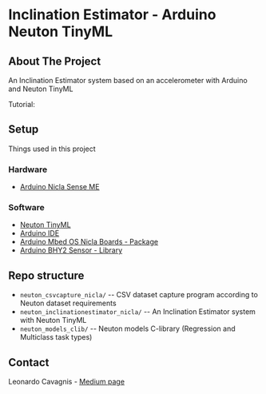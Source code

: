 # Inclination Estimator - Arduino Neuton TinyML

<!-- ABOUT THE PROJECT -->
## About The Project
An Inclination Estimator system based on an accelerometer with Arduino and Neuton TinyML

Tutorial: 

<!-- SETUP -->
## Setup
Things used in this project

### Hardware
* [Arduino Nicla Sense ME](https://store.arduino.cc/products/nicla-sense-me)

### Software
* [Neuton TinyML](https://neuton.ai/)
* [Arduino IDE](https://www.arduino.cc/en/software)
* [Arduino Mbed OS Nicla Boards - Package](https://docs.arduino.cc/software/ide-v1/tutorials/getting-started/cores/arduino-mbed_nicla)
* [Arduino BHY2 Sensor - Library](https://www.arduino.cc/reference/en/libraries/arduino_bhy2)

<!-- REPO structure -->
## Repo structure
- `neuton_csvcapture_nicla/` -- CSV dataset capture program according to Neuton dataset requirements
- `neuton_inclinationestimator_nicla/` -- An Inclination Estimator system with Neuton TinyML
- `neuton_models_clib/` -- Neuton models C-library (Regression and Multiclass task types)

<!-- CONTACT -->
## Contact
Leonardo Cavagnis - [Medium page](https://leonardocavagnis.medium.com/)
